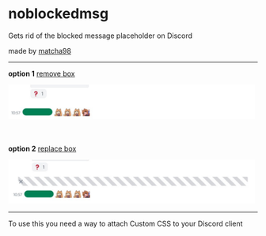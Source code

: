 # noblockedmsg
Gets rid of the blocked message placeholder on Discord

made by [matcha98](https://www.github.com/matcha298)

----

**option 1** [remove box](REMOVE.css)

<img src="REMOVE.png" width="498" />

　

**option 2** [replace box](ALT_REPLACE.css)

<img src="REPLACE.png" width="498" />

----
To use this you need a way to attach Custom CSS to your Discord client

